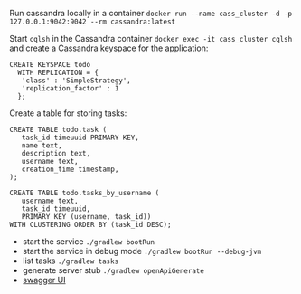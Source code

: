 Run cassandra locally in a container `docker run --name cass_cluster -d -p 127.0.0.1:9042:9042 --rm cassandra:latest`

Start `cqlsh` in the Cassandra container `docker exec -it cass_cluster cqlsh ` and create a Cassandra keyspace for the application:
```
CREATE KEYSPACE todo
  WITH REPLICATION = { 
   'class' : 'SimpleStrategy', 
   'replication_factor' : 1 
  };
```

Create a table for storing tasks:

```
CREATE TABLE todo.task (
   task_id timeuuid PRIMARY KEY,
   name text, 
   description text, 
   username text,
   creation_time timestamp, 
);

CREATE TABLE todo.tasks_by_username ( 
   username text, 
   task_id timeuuid,
   PRIMARY KEY (username, task_id))
WITH CLUSTERING ORDER BY (task_id DESC);
```

- start the service `./gradlew bootRun`
- start the service in debug mode `./gradlew bootRun --debug-jvm`
- list tasks `./gradlew tasks`
- generate server stub `./gradlew openApiGenerate`
- [swagger UI](http://localhost:8944/swagger-ui/index.html)

